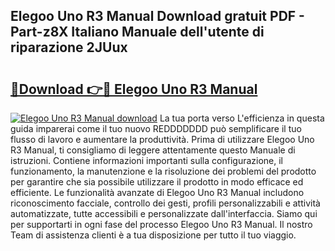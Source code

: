## Elegoo Uno R3 Manual Download gratuit PDF - Part-z8X Italiano Manuale dell'utente di riparazione 2JUux

# <h2><a href="http://df91kr.blite.top/?on=Elegoo+Uno+R3+Manual">🔗Download 👉🔴 Elegoo Uno R3 Manual</a></h2>

[![Elegoo Uno R3 Manual download](https://i.imgur.com/lujVjoI.png)](http://df91kr.blite.top/?on=Elegoo+Uno+R3+Manual)
La tua porta verso L'efficienza in questa guida imparerai come il tuo nuovo REDDDDDDD può semplificare il tuo flusso di lavoro e aumentare la produttività. Prima di utilizzare Elegoo Uno R3 Manual, ti consigliamo di leggere attentamente questo Manuale di istruzioni. Contiene informazioni importanti sulla configurazione, il funzionamento, la manutenzione e la risoluzione dei problemi del prodotto per garantire che sia possibile utilizzare il prodotto in modo efficace ed efficiente. Le funzionalità avanzate di Elegoo Uno R3 Manual includono riconoscimento facciale, controllo dei gesti, profili personalizzabili e attività automatizzate, tutte accessibili e personalizzate dall'interfaccia. Siamo qui per supportarti in ogni fase del processo Elegoo Uno R3 Manual. Il nostro Team di assistenza clienti è a tua disposizione per tutto il tuo viaggio.
